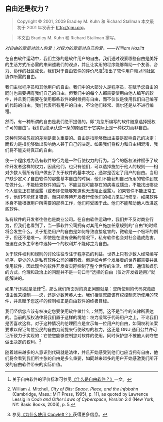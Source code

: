 ## 自由还是权力？<!--(pandoc) {#freedom-or-power}(pandoc)-->

> Copyright © 2001, 2009 Bradley M. Kuhn 和 Richard Stallman 本文最初于 2001 年发表于 <http://gnu.org>。

> 本文由 Bradley M. Kuhn 和 Richard Stallman 撰写。

*对自由的爱是对他人的爱；对权力的爱是对自己的爱。——William Hazlitt*

在自由软件运动中，我们主张的是软件用户的自由。我们通过观察哪些自由是美好的生活方式所必需的来阐述我们的观点，并且让实用的程序能够帮助一个友善、合力、协作的社区成长。我们对于自由软件的评价尺度[^free-or-power-1]指出了软件用户赖以同社区协作所需的自由。

我们主张程序员和其他用户的自由。我们中的大部分人是程序员，在赋予您自由的同时也需要拥有我们自己的自由。但我们中的每个人都需要使用由他人编写的软件，并且我们需要在使用那些软件的时候拥有自由，而不仅仅是使用我们自己编写的代码的自由。我们代表所有用户的自由，不论他们经常、偶尔还是从不进行编程。

然而，有一种所谓的自由是我们绝不提倡的，即“为您所编写的软件随意选择授权许可的自由”。我们拒绝承认这一条的原因在于它实际上是一种权力而非自由。

这种时常被忽视的差别是至关重要的。自由是指能够做出主要是影响自己的决定；而权力是指能够做出影响他人甚于自己的决定。如果我们将权力和自由相混淆，我们将不能支持真正的自由。

使一个程序成为私有软件的行为是一种行使权力的行为。当今的版权法律赋予了软件开发者这样的权力，因此他们，也只有他们，可以选择施加于他人的规则——相对少数人替所有用户做出了关于软件的基本决定，通常是否定了用户的自由。当用户缺少定义了自由软件的那些基本自由的时候，他们不能获知自己所用的软件到底在做什么，不能检查软件的后门，不能监视可能存在的病毒或蠕虫，不能找出哪些个人信息正在被泄露（或者即使能够知道也无法阻止泄露）。如果软件不能正常工作，他们不能修复错误，而只能等待开发者行使他们的权力来进行修复。如果软件本身不能根据用户所需要的那样工作，他们将受困于此。他们不能帮助他人改进这些软件。

私有软件的开发者往往也是商业公司。在自由软件运动中，我们并不反对商业行为，但我们也看到了，当一家软件公司拥有对其用户施加任意规则的“自由”的时候将会发生什么。关于拒绝用户的自由是如何导致直接危害的，微软是一个极坏的例子，但还不是唯一。即使是在没有垄断的情况下，私有软件也会对社会造成危害。被迫在众多主宰者中选择一个的权利并不能称之为自由。

关于软件权利和规则的讨论往往专注于程序员的利益。世界上只有少数人经常编写程序，更少的人是私有软件公司的拥有者。但是如今整个发展着的世界都需要并且使用软件，因此现今的软件开发者实际控制了整个世界的生活、经营、通讯和娱乐的方式。伦理和政治上的问题并不是一句口号“选择的自由（仅对开发者适用）”就能解决的。

如果“代码就是法律”[^free-or-power-2]，那么我们所面对的真正问题就是：您所使用的代码究竟应该由谁来控制——您，还是少数菁英人士。我们相信您应该有权控制您所使用的软件，并且赋予您这样的控制权正是自由软件的终极目标。

我们坚信您应该有权决定您要使用软件做什么；然而，这不是当今的法律所表达的。当前的版权法律将我们置于这样的境地：权力凌驾于代码用户之上，不论我们是否喜欢这样。对于这种情况的伦理回应是宣示每一位用户的自由，如同权利法案要求以保证每位公民的自由为前提来行使政府的权力。这正是 GNU 通用公共许可证所致力于实现的：它使您能够控制您对软件的使用，同时保护您不被他人剥夺您做出决定的权利。[^free-or-power-3]

随着越来越多的人意识到代码就是法律，并且开始感受到他们也应当拥有自由，他们将会看到我们所主张的自由是多么重要，如同越来越多的用户开始感激我们所开发的自由软件带来的实际价值。

 [^free-or-power-1]: 关于自由软件的评价标准可参见[《什么是自由软件？》](free-sw.md)一文。

 [^free-or-power-2]:  William J. Mitchell, *City of Bits: Space, Place, and the Infobahn* (Cambridge, Mass.: MIT Press, 1995), p. 111, as quoted by Lawrence Lessig in *Code and Other Laws of Cyberspace, Version 2.0* (New York, NY: Basic Books, 2006), p. 5. 

 [^free-or-power-3]: 参见[《为什么使用 Copyleft？》](why-copyleft.md)获得更多信息。 

